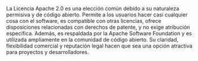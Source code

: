 La Licencia Apache 2.0 es una elección común debido a su naturaleza permisiva y de código abierto. Permite a los usuarios hacer casi cualquier cosa con el software, es compatible con otras licencias, ofrece disposiciones relacionadas con derechos de patente, y no exige atribución específica. Además, es respaldada por la Apache Software Foundation y es utilizada ampliamente en la comunidad de código abierto. Su claridad, flexibilidad comercial y reputación legal hacen que sea una opción atractiva para proyectos y desarrolladores.
